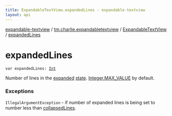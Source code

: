 ```yaml
---
title: ExpandableTextView.expandedLines - expandable-textview
layout: api
---
```


<div class='api-docs-breadcrumbs'><a href="../../index.html">expandable-textview</a> / <a href="../index.html">tm.charlie.expandabletextview</a> / <a href="index.html">ExpandableTextView</a> / <a href=".">expandedLines</a></div>

# expandedLines

<div class="signature"><code><span class="keyword">var </span><span class="identifier">expandedLines</span><span class="symbol">: </span><a href="https://kotlinlang.org/api/latest/jvm/stdlib/kotlin/-int/index.html"><span class="identifier">Int</span></a></code></div>

Number of lines in the <a href="-state/-expanded.html">expanded</a> <a href="state.html">state</a>. <a href="https://developer.android.com/reference/java/lang/Integer.html#MAX_VALUE">Integer.MAX_VALUE</a> by default.

### Exceptions

<code>IllegalArgumentException</code> - if number of expanded lines is being set to number less than <a href="collapsed-lines.html">collapsedLines</a>.